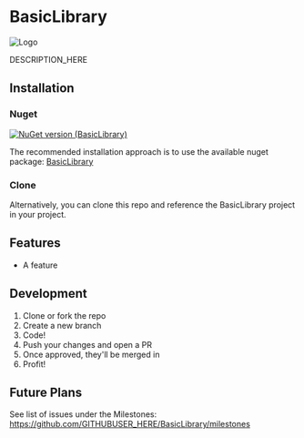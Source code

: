 # BasicLibrary

![Logo](https://raw.githubusercontent.com/GITHUBUSER_HERE/BasicLibrary/refs/heads/main/logo.png)

DESCRIPTION_HERE

## Installation

### Nuget

[![NuGet version (BasicLibrary)](https://img.shields.io/nuget/v/BasicLibrary.svg?style=flat-square)](https://www.nuget.org/packages/BasicLibrary/)

The recommended installation approach is to use the available nuget package: [BasicLibrary](https://www.nuget.org/packages/BasicLibrary/)

### Clone

Alternatively, you can clone this repo and reference the BasicLibrary project in your project.

## Features

- A feature

## Development

1. Clone or fork the repo
2. Create a new branch
3. Code!
4. Push your changes and open a PR
5. Once approved, they'll be merged in
6. Profit!

## Future Plans

See list of issues under the Milestones: https://github.com/GITHUBUSER_HERE/BasicLibrary/milestones
